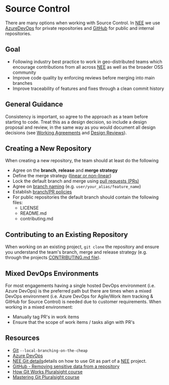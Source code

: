# Source Control

There are many options when working with Source Control. In [NEE](../NEE.md) we use [AzureDevOps](https://azure.microsoft.com/en-us/services/devops/) for private repositories and [GitHub](https://github.com/) for public and internal repositories.

## Goal

* Following industry best practice to work in geo-distributed teams which encourage contributions from all across [NEE](../NEE.md) as well as the broader OSS community
* Improve code quality by enforcing reviews before merging into main branches
* Improve traceability of features and fixes through a clean commit history

## General Guidance

Consistency is important, so agree to the approach as a team before starting to code. Treat this as a design decision, so include a design proposal and review, in the same way as you would document all design decisions (see [Working Agreements](../agile-development/team-agreements/working-agreement.md) and [Design Reviews](../design/design-reviews/README.md)).

## Creating a New Repository

When creating a new repository, the team should at least do the following

* Agree on the **branch**, **release** and **merge strategy**
* Define the merge strategy ([linear or non-linear](./merge-strategies.md))
* Lock the default branch and merge using [pull requests (PRs)](../code-reviews/pull-requests.md)
* Agree on [branch naming](./naming-branches.md) (e.g. `user/your_alias/feature_name`)
* Establish [branch/PR policies](../code-reviews/pull-requests.md)
* For public repositories the default branch should contain the following files:
  * LICENSE
  * README.md
  * contributing.md

## Contributing to an Existing Repository

When working on an existing project, `git clone` the repository and ensure you understand the team's branch, merge and release strategy (e.g. through the projects [CONTRIBUTING.md file](https://blog.github.com/2012-09-17-contributing-guidelines/)).

## Mixed DevOps Environments

For most engagements having a single hosted DevOps environment (i.e. Azure DevOps) is the preferred path but there are times when a mixed DevOps environment (i.e. Azure DevOps for Agile/Work item tracking & GitHub for Source Control) is needed due to customer requirements. When working in a mixed environment:

* Manually tag PR's in work items
* Ensure that the scope of work items / tasks align with PR's

## Resources

* [Git](https://git-scm.com/) `--local-branching-on-the-cheap`
* [Azure DevOps](https://azure.microsoft.com/en-us/services/devops/)
* [NEE Git details](git-guidance/README.md)details on how to use Git as part of a [NEE](../NEE.md) project.
* [GitHub - Removing sensitive data from a repository](https://help.github.com/articles/removing-sensitive-data-from-a-repository/)
* [How Git Works Pluralsight course](https://www.pluralsight.com/courses/how-git-works)
* [Mastering Git Pluralsight course](https://www.pluralsight.com/courses/mastering-git)
